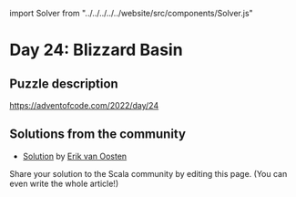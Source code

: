 import Solver from "../../../../../website/src/components/Solver.js"

# Day 24: Blizzard Basin

## Puzzle description

https://adventofcode.com/2022/day/24

## Solutions from the community

- [Solution](https://github.com/erikvanoosten/advent-of-code/blob/main/src/main/scala/nl/grons/advent/y2022/Day24.scala) by [Erik van Oosten](https://github.com/erikvanoosten)

Share your solution to the Scala community by editing this page. (You can even write the whole article!)